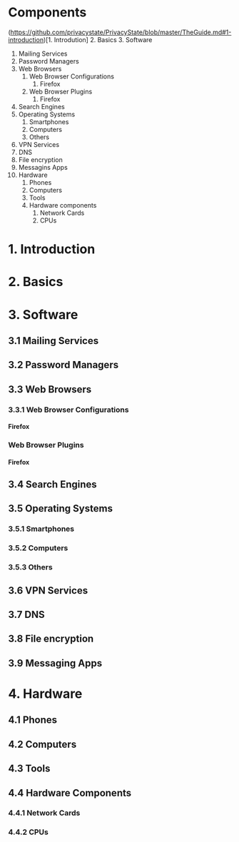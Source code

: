 # Components
(https://github.com/privacystate/PrivacyState/blob/master/TheGuide.md#1-introduction)[1. Introdution]
2. Basics
3. Software
   1. Mailing Services
   2. Password Managers
   3. Web Browsers
      1. Web Browser Configurations
         1. Firefox
      2. Web Browser Plugins
         1. Firefox
   4. Search Engines
   5. Operating Systems
      1. Smartphones
      2. Computers
      3. Others
   6. VPN Services
   7. DNS
   8. File encryption
   9. Messagins Apps
4. Hardware
   1. Phones
   2. Computers
   3. Tools
   4. Hardware components
      1. Network Cards
      2. CPUs

# 1. Introduction
# 2. Basics
# 3. Software
## 3.1 Mailing Services
## 3.2 Password Managers
## 3.3 Web Browsers
### 3.3.1 Web Browser Configurations
#### Firefox
### Web Browser Plugins
#### Firefox
## 3.4 Search Engines
## 3.5 Operating Systems
### 3.5.1 Smartphones
### 3.5.2 Computers
### 3.5.3 Others
## 3.6 VPN Services
## 3.7 DNS
## 3.8 File encryption
## 3.9 Messaging Apps

# 4. Hardware
## 4.1 Phones
## 4.2 Computers
## 4.3 Tools
## 4.4 Hardware Components
### 4.4.1 Network Cards
### 4.4.2 CPUs
